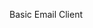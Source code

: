 Basic Email Client

[![<jt551>](https://circleci.com/gh/jt551/emailclient.svg?style=shield)](https://circleci.com/gh/jt551/emailclient)
